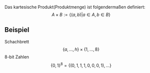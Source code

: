 Das kartesische Produkt(Produktmenge) ist folgendermaßen definiert:
$$A \times B := \{(a,b)| a\in A, b\in B\}$$
## Beispiel
Schachbrett
$$\{a,..., h\} \times\{1, ..., 8\}$$
8-bit Zahlen
$$\{0,1\}^8 = \{(0,1,1,1,0,0,0,1), ...\}$$